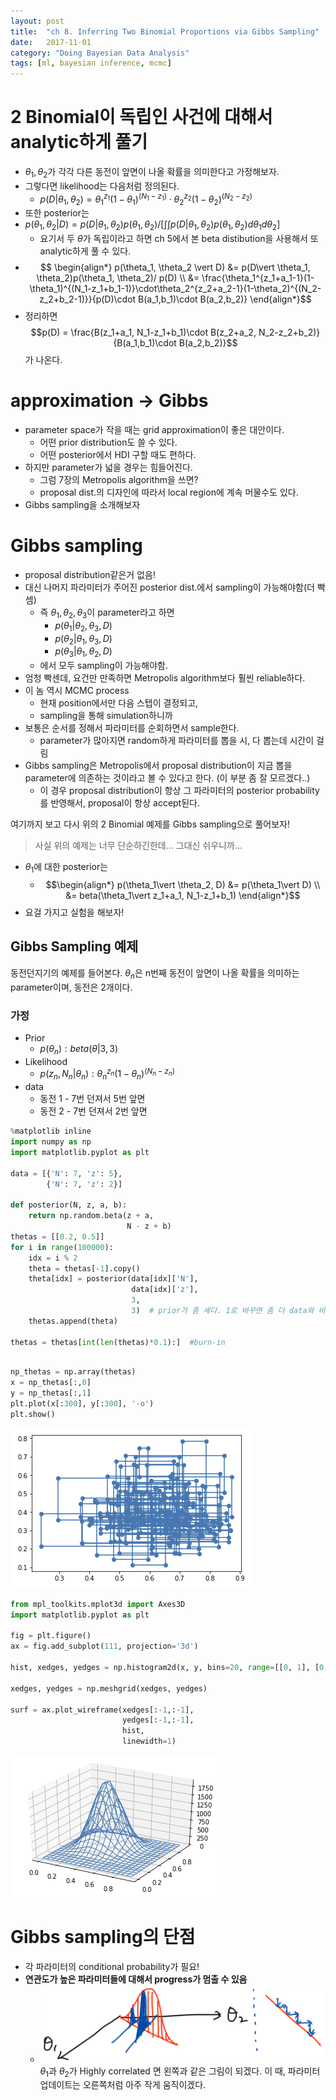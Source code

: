 ```yaml
---
layout: post
title:  "ch 8. Inferring Two Binomial Proportions via Gibbs Sampling"
date:   2017-11-01
category: "Doing Bayesian Data Analysis"
tags: [ml, bayesian inference, mcmc]
---
```


# 2 Binomial이 독립인 사건에 대해서 analytic하게 풀기

* $\theta_1, \theta_2$가 각각 다른 동전이 앞면이 나올 확률을 의미한다고 가정해보자.
* 그렇다면 likelihood는 다음처럼 정의된다.
  * $p(D\vert \theta_1, \theta_2) = \theta_1^{z_1}(1-\theta_1)^{(N_1-z_1)}\cdot\theta_2^{z_2}(1-\theta_2)^{(N_2-z_2)}$
* 또한 posterior는
* $p(\theta_1, \theta_2 \vert D) = p(D\vert \theta_1, \theta_2)p(\theta_1, \theta_2)/ \left [ \int\int p(D\vert \theta_1, \theta_2)p(\theta_1, \theta_2)d\theta_1d\theta_2 \right ]$
  * 요기서 두 $\theta$가 독립이라고 하면 ch 5에서 본 beta distibution을 사용해서 또 analytic하게 풀 수 있다.
* $$ \begin{align*} p(\theta_1, \theta_2 \vert D) &= p(D\vert \theta_1, \theta_2)p(\theta_1, \theta_2)/ p(D) \\ &= \frac{\theta_1^{z_1+a_1-1}(1-\theta_1)^{(N_1-z_1+b_1-1)}\cdot\theta_2^{z_2+a_2-1}(1-\theta_2)^{(N_2-z_2+b_2-1)}}{p(D)\cdot B(a_1,b_1)\cdot B(a_2,b_2)} \end{align*}$$
* 정리하면 $$p(D) = \frac{B(z_1+a_1, N_1-z_1+b_1)\cdot B(z_2+a_2, N_2-z_2+b_2)}{B(a_1,b_1)\cdot B(a_2,b_2)}$$ 가 나온다.

# approximation -> Gibbs

* parameter space가 작을 때는 grid approximation이 좋은 대안이다.
  * 어떤 prior distribution도 쓸 수 있다.
  * 어떤 posterior에서 HDI 구할 때도 편하다.
* 하지만 parameter가 넓을 경우는 힘들어진다.
  * 그럼 7장의 Metropolis algorithm을 쓰면?
  * proposal dist.의 디자인에 따라서 local region에 계속 머물수도 있다.
* Gibbs sampling을 소개해보자

# Gibbs sampling
* proposal distribution같은거 없음!
* 대신 나머지 파라미터가 주어진 posterior dist.에서 sampling이 가능해야함(더 빡셈)
  * 즉 $\theta_1, \theta_2, \theta_3$이 parameter라고 하면
    * $p(\theta_1\vert \theta_2, \theta_3, D)$
    * $p(\theta_2\vert \theta_1, \theta_3, D)$
    * $p(\theta_3\vert \theta_1, \theta_2, D)$
  * 에서 모두 sampling이 가능해야함.
* 엄청 빡센데, 요건만 만족하면 Metropolis algorithm보다 훨씬 reliable하다.
* 이 놈 역시 MCMC process
  * 현재 position에서만 다음 스텝이 결정되고,
  * sampling을 통해 simulation하니까
* 보통은 순서를 정해서 파라미터를 순회하면서 sample한다.
  * parameter가 많아지면 random하게 파라미터를 뽑을 시, 다 뽑는데 시간이 걸림
* Gibbs sampling은 Metropolis에서 proposal distribution이 지금 뽑을 parameter에 의존하는 것이라고 볼 수 있다고 한다. (이 부분 좀 잘 모르겠다..)
  * 이 경우 proposal distribution이 항상 그 파라미터의 posterior probability를 반영해서, proposal이 항상 accept된다.

여기까지 보고 다시 위의 2 Binomial 예제를 Gibbs sampling으로 풀어보자!

> 사실 위의 예제는 너무 단순하긴한데... 그대신 쉬우니까...

* $\theta_1$에 대한 posterior는
  * $$\begin{align*} p(\theta_1\vert \theta_2, D) &= p(\theta_1\vert D) \\ &= beta(\theta_1\vert z_1+a_1, N_1-z_1+b_1) \end{align*}$$
* 요걸 가지고 실험을 해보자!

## Gibbs Sampling 예제

동전던지기의 예제를 들어본다. $\theta_n$은 n번째 동전이 앞면이 나올 확률을 의미하는 parameter이며, 동전은 2개이다.

### 가정

* Prior
  * $p(\theta_n): beta(\theta \vert 3,3)$
* Likelihood 
  * $p(z_n,N_n \vert \theta_n): {\theta_n}^{z_n}(1-{\theta_n})^{(N_n-z_n)}$
* data
  * 동전 1 - 7번 던져서 5번 앞면
  * 동전 2 - 7번 던져서 2번 앞면

```python
%matplotlib inline
import numpy as np
import matplotlib.pyplot as plt

data = [{'N': 7, 'z': 5},
        {'N': 7, 'z': 2}]

def posterior(N, z, a, b):
    return np.random.beta(z + a,
                          N - z + b)
thetas = [[0.2, 0.5]]
for i in range(100000):
    idx = i % 2
    theta = thetas[-1].copy()
    theta[idx] = posterior(data[idx]['N'],
                           data[idx]['z'],
                           3,
                           3)  # prior가 좀 세다. 1로 바꾸면 좀 더 data와 비슷하게 나옴을 알 수있다.
    thetas.append(theta)

thetas = thetas[int(len(thetas)*0.1):]  #burn-in
    
```

```python
np_thetas = np.array(thetas)
x = np_thetas[:,0]
y = np_thetas[:,1]
plt.plot(x[:300], y[:300], '-o')
plt.show()
```

![scatter.png](/resources/7A733955C4677D0EDA3B4A050AC046C0.png)

```python
from mpl_toolkits.mplot3d import Axes3D
import matplotlib.pyplot as plt

fig = plt.figure()
ax = fig.add_subplot(111, projection='3d')

hist, xedges, yedges = np.histogram2d(x, y, bins=20, range=[[0, 1], [0, 1]])

xedges, yedges = np.meshgrid(xedges, yedges)

surf = ax.plot_wireframe(xedges[:-1,:-1],
                         yedges[:-1,:-1],
                         hist,
                         linewidth=1)
```

![result.png](/resources/FFAC4E8748785FF8CA02300BAB8C0894.png)


# Gibbs sampling의 단점

* 각 파라미터의 conditional probability가 필요!
* **연관도가 높은 파라미터들에 대해서 progress가 멈출 수 있음**
  * ![HC.png](/resources/5AF203DCFF2B8CA2B22E0E3C4E6A5ADA.png)
    $\theta_1$과 $\theta_2$가 Highly correlated 면 왼쪽과 같은 그림이 되겠다. 이 때, 파라미터 업데이트는 오른쪽처럼 아주 작게 움직이겠다.

